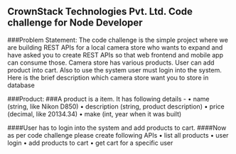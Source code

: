 ## CrownStack Technologies Pvt. Ltd. Code challenge for Node Developer

###Problem Statement: 
The code challenge is the simple project where we are building REST
APIs for a local camera store who wants to expand and have asked you to create REST APIs
so that web frontend and mobile app can consume those.
Camera store has various products. User can add product into cart. Also to use the system user
must login into the system.
Here is the brief description which camera store want you to store in database

###Product: 
###A product is a item. It has following details -
    • name (string, like Nikon D850)
    • description (string, product description)
    • price (decimal, like 20134.34)
    • make (int, year when it was built)

####User has to login into the system and add products to cart.
####Now as per code challenge please create following APIs
    • list all products
    • user login
    • add products to cart
    • get cart for a specific user